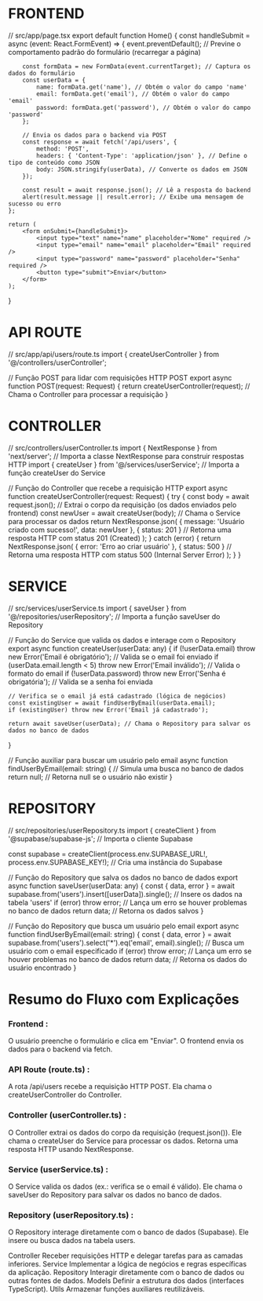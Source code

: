 # FRONTEND

// src/app/page.tsx
export default function Home() {
    const handleSubmit = async (event: React.FormEvent<HTMLFormElement>) => {
        event.preventDefault(); // Previne o comportamento padrão do formulário (recarregar a página)

        const formData = new FormData(event.currentTarget); // Captura os dados do formulário
        const userData = {
            name: formData.get('name'), // Obtém o valor do campo 'name'
            email: formData.get('email'), // Obtém o valor do campo 'email'
            password: formData.get('password'), // Obtém o valor do campo 'password'
        };

        // Envia os dados para o backend via POST
        const response = await fetch('/api/users', {
            method: 'POST',
            headers: { 'Content-Type': 'application/json' }, // Define o tipo de conteúdo como JSON
            body: JSON.stringify(userData), // Converte os dados em JSON
        });

        const result = await response.json(); // Lê a resposta do backend
        alert(result.message || result.error); // Exibe uma mensagem de sucesso ou erro
    };

    return (
        <form onSubmit={handleSubmit}>
            <input type="text" name="name" placeholder="Nome" required />
            <input type="email" name="email" placeholder="Email" required />
            <input type="password" name="password" placeholder="Senha" required />
            <button type="submit">Enviar</button>
        </form>
    );
}
# API ROUTE
// src/app/api/users/route.ts
import { createUserController } from '@/controllers/userController';

// Função POST para lidar com requisições HTTP POST
export async function POST(request: Request) {
    return createUserController(request); // Chama o Controller para processar a requisição
}

# CONTROLLER
// src/controllers/userController.ts
import { NextResponse } from 'next/server'; // Importa a classe NextResponse para construir respostas HTTP
import { createUser } from '@/services/userService'; // Importa a função createUser do Service

// Função do Controller que recebe a requisição HTTP
export async function createUserController(request: Request) {
    try {
        const body = await request.json(); // Extrai o corpo da requisição (os dados enviados pelo frontend)
        const newUser = await createUser(body); // Chama o Service para processar os dados
        return NextResponse.json(
            { message: 'Usuário criado com sucesso!', data: newUser },
            { status: 201 } // Retorna uma resposta HTTP com status 201 (Created)
        );
    } catch (error) {
        return NextResponse.json(
            { error: 'Erro ao criar usuário' },
            { status: 500 } // Retorna uma resposta HTTP com status 500 (Internal Server Error)
        );
    }
}

# SERVICE
// src/services/userService.ts
import { saveUser } from '@/repositories/userRepository'; // Importa a função saveUser do Repository

// Função do Service que valida os dados e interage com o Repository
export async function createUser(userData: any) {
    if (!userData.email) throw new Error('Email é obrigatório'); // Valida se o email foi enviado
    if (userData.email.length < 5) throw new Error('Email inválido'); // Valida o formato do email
    if (!userData.password) throw new Error('Senha é obrigatória'); // Valida se a senha foi enviada

    // Verifica se o email já está cadastrado (lógica de negócios)
    const existingUser = await findUserByEmail(userData.email);
    if (existingUser) throw new Error('Email já cadastrado');

    return await saveUser(userData); // Chama o Repository para salvar os dados no banco de dados
}

// Função auxiliar para buscar um usuário pelo email
async function findUserByEmail(email: string) {
    // Simula uma busca no banco de dados
    return null; // Retorna null se o usuário não existir
}

# REPOSITORY
// src/repositories/userRepository.ts
import { createClient } from '@supabase/supabase-js'; // Importa o cliente Supabase

const supabase = createClient(process.env.SUPABASE_URL!, process.env.SUPABASE_KEY!); // Cria uma instância do Supabase

// Função do Repository que salva os dados no banco de dados
export async function saveUser(userData: any) {
    const { data, error } = await supabase.from('users').insert([userData]).single(); // Insere os dados na tabela 'users'
    if (error) throw error; // Lança um erro se houver problemas no banco de dados
    return data; // Retorna os dados salvos
}

// Função do Repository que busca um usuário pelo email
export async function findUserByEmail(email: string) {
    const { data, error } = await supabase.from('users').select('*').eq('email', email).single(); // Busca um usuário com o email especificado
    if (error) throw error; // Lança um erro se houver problemas no banco de dados
    return data; // Retorna os dados do usuário encontrado
}



# Resumo do Fluxo com Explicações
### Frontend :
O usuário preenche o formulário e clica em "Enviar".
O frontend envia os dados para o backend via fetch.

### API Route (route.ts) :
A rota /api/users recebe a requisição HTTP POST.
Ela chama o createUserController do Controller.

### Controller (userController.ts) :
O Controller extrai os dados do corpo da requisição (request.json()).
Ele chama o createUser do Service para processar os dados.
Retorna uma resposta HTTP usando NextResponse.

### Service (userService.ts) :
O Service valida os dados (ex.: verifica se o email é válido).
Ele chama o saveUser do Repository para salvar os dados no banco de dados.

### Repository (userRepository.ts) :
O Repository interage diretamente com o banco de dados (Supabase).
Ele insere ou busca dados na tabela users.

Controller
Receber requisições HTTP e delegar tarefas para as camadas inferiores.
Service
Implementar a lógica de negócios e regras específicas da aplicação.
Repository
Interagir diretamente com o banco de dados ou outras fontes de dados.
Models
Definir a estrutura dos dados (interfaces TypeScript).
Utils
Armazenar funções auxiliares reutilizáveis.

